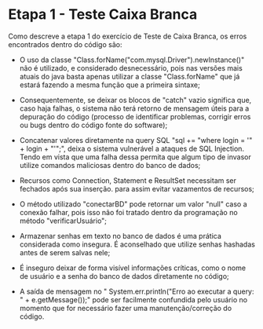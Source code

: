 # Etapa 1 - Teste Caixa Branca
Como descreve a etapa 1 do exercício de Teste de Caixa Branca, os erros encontrados dentro do código são:

- O uso da classe "Class.forName("com.mysql.Driver").newInstance()" não é utilizado, e considerado desnecessário, pois nas versões mais atuais do java basta apenas utilizar a classe "Class.forName" que já estará fazendo a mesma função que a primeira sintaxe;

- Consequentemente, se deixar os blocos de "catch" vazio significa que, caso haja falhas, o sistema não terá retorno de mensagem úteis para a depuração do código (processo de identificar problemas, corrigir erros ou bugs dentro do código fonte do software);

- Concatenar valores diretamente na query SQL "sql += "where login = '" + login + "'";", deixa o sistema vulnerável a ataques de SQL Injection. Tendo em vista que uma falha dessa permita que algum tipo de invasor utilize comandos maliciosas dentro do banco de dados;

- Recursos como Connection, Statement e ResultSet necessitam ser fechados após sua inserção. para assim evitar vazamentos de recursos;

- O método utilizado "conectarBD" pode retornar um valor "null" caso a conexão falhar, pois isso não foi tratado dentro da programação no método "verificarUsuário";

- Armazenar senhas em texto no banco de dados é uma prática considerada como insegura. É aconselhado que utilize senhas hashadas antes de serem salvas nele;

- É inseguro deixar de forma visível informações críticas, como o nome de usuário e a senha do banco de dados diretamente no código;
  
- A saída de mensagem no "  System.err.println("Erro ao executar a query: " + e.getMessage());" pode ser facilmente confundida pelo usuário no momento que for necessário fazer uma manutenção/correção do código.
  
